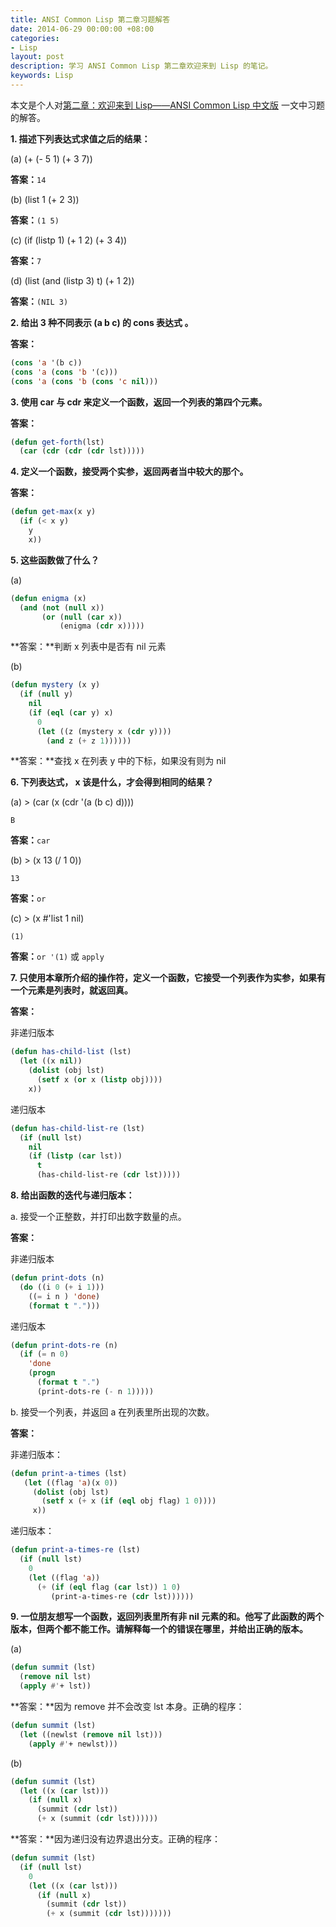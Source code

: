 ```yaml
---
title: ANSI Common Lisp 第二章习题解答
date: 2014-06-29 00:00:00 +08:00
categories:
- Lisp
layout: post
description: 学习 ANSI Common Lisp 第二章欢迎来到 Lisp 的笔记。
keywords: Lisp
---
```


本文是个人对[第二章：欢迎来到 Lisp——ANSI Common Lisp 中文版](http://acl.readthedocs.org/en/latest/zhCN/ch2-cn.html) 一文中习题的解答。

**1. 描述下列表达式求值之后的结果：**

(a) (+ (- 5 1) (+ 3 7))

**答案：**`14`

(b) (list 1 (+ 2 3))

**答案：**`(1 5)`

(c) (if (listp 1) (+ 1 2) (+ 3 4))

**答案：**`7`

(d) (list (and (listp 3) t) (+ 1 2))

**答案：**`(NIL 3)`

**2. 给出 3 种不同表示 (a b c) 的 cons 表达式 。**

**答案：**

```cl
(cons 'a '(b c))
(cons 'a (cons 'b '(c)))
(cons 'a (cons 'b (cons 'c nil)))
```

**3. 使用 car 与 cdr 来定义一个函数，返回一个列表的第四个元素。**

**答案：**

```cl
(defun get-forth(lst)
  (car (cdr (cdr (cdr lst)))))
```

**4. 定义一个函数，接受两个实参，返回两者当中较大的那个。**

**答案：**

```cl
(defun get-max(x y)
  (if (< x y)
    y
    x))
```

**5. 这些函数做了什么？**

(a)

```cl
(defun enigma (x)
  (and (not (null x))
       (or (null (car x))
           (enigma (cdr x)))))
```

**答案：**判断 x 列表中是否有 nil 元素

(b)

```cl
(defun mystery (x y)
  (if (null y)
    nil
    (if (eql (car y) x)
      0
      (let ((z (mystery x (cdr y))))
        (and z (+ z 1))))))
```

**答案：**查找 x 在列表 y 中的下标，如果没有则为 nil

**6. 下列表达式， x 该是什么，才会得到相同的结果？**

(a) > (car (x (cdr '(a (b c) d))))

    B

**答案：**`car`

(b) > (x 13 (/ 1 0))

    13

**答案：**`or`

(c) > (x #'list 1 nil)

    (1)

**答案：**`or '(1)` 或 `apply`

**7. 只使用本章所介绍的操作符，定义一个函数，它接受一个列表作为实参，如果有一个元素是列表时，就返回真。**

**答案：**

非递归版本

```cl
(defun has-child-list (lst)
  (let ((x nil))
    (dolist (obj lst)
      (setf x (or x (listp obj))))
    x))
```

递归版本

```cl
(defun has-child-list-re (lst)
  (if (null lst)
    nil
    (if (listp (car lst))
      t
      (has-child-list-re (cdr lst)))))
```

**8. 给出函数的迭代与递归版本：**

a. 接受一个正整数，并打印出数字数量的点。

**答案：**

非递归版本

```cl
(defun print-dots (n)
  (do ((i 0 (+ i 1)))
    ((= i n ) 'done)
    (format t ".")))
```

递归版本

```cl
(defun print-dots-re (n)
  (if (= n 0)
    'done
    (progn
      (format t ".")
      (print-dots-re (- n 1)))))
```

b. 接受一个列表，并返回 a 在列表里所出现的次数。

**答案：**

非递归版本：

```cl
(defun print-a-times (lst)
   (let ((flag 'a)(x 0))
     (dolist (obj lst)
       (setf x (+ x (if (eql obj flag) 1 0))))
     x))
```

递归版本：

```cl
(defun print-a-times-re (lst)
  (if (null lst)
    0
    (let ((flag 'a))
      (+ (if (eql flag (car lst)) 1 0)
         (print-a-times-re (cdr lst))))))
```

**9. 一位朋友想写一个函数，返回列表里所有非 nil 元素的和。他写了此函数的两个版本，但两个都不能工作。请解释每一个的错误在哪里，并给出正确的版本。**

(a)

```cl
(defun summit (lst)
  (remove nil lst)
  (apply #'+ lst))
```

**答案：**因为 remove 并不会改变 lst 本身。正确的程序：

```cl
(defun summit (lst)
  (let ((newlst (remove nil lst)))
    (apply #'+ newlst)))
```

(b)

```cl
(defun summit (lst)
  (let ((x (car lst)))
    (if (null x)
      (summit (cdr lst))
      (+ x (summit (cdr lst))))))
```

**答案：**因为递归没有边界退出分支。正确的程序：

```cl
(defun summit (lst)
  (if (null lst)
    0
    (let ((x (car lst)))
      (if (null x)
        (summit (cdr lst))
        (+ x (summit (cdr lst)))))))
```
